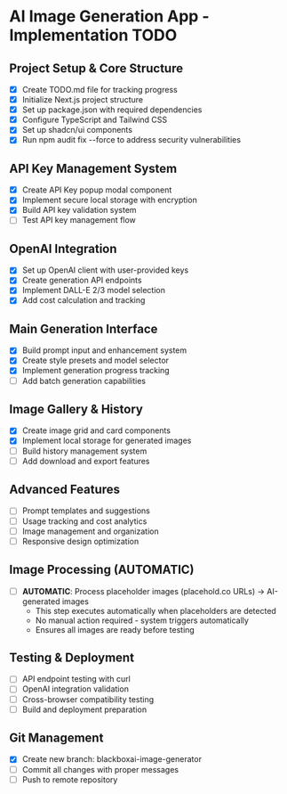# AI Image Generation App - Implementation TODO

## Project Setup & Core Structure
- [x] Create TODO.md file for tracking progress
- [x] Initialize Next.js project structure 
- [x] Set up package.json with required dependencies
- [x] Configure TypeScript and Tailwind CSS
- [x] Set up shadcn/ui components
- [x] Run npm audit fix --force to address security vulnerabilities

## API Key Management System
- [x] Create API Key popup modal component
- [x] Implement secure local storage with encryption
- [x] Build API key validation system
- [ ] Test API key management flow

## OpenAI Integration
- [x] Set up OpenAI client with user-provided keys
- [x] Create generation API endpoints
- [x] Implement DALL-E 2/3 model selection
- [x] Add cost calculation and tracking

## Main Generation Interface
- [x] Build prompt input and enhancement system
- [x] Create style presets and model selector
- [x] Implement generation progress tracking
- [ ] Add batch generation capabilities

## Image Gallery & History
- [x] Create image grid and card components
- [x] Implement local storage for generated images
- [ ] Build history management system
- [ ] Add download and export features

## Advanced Features
- [ ] Prompt templates and suggestions
- [ ] Usage tracking and cost analytics
- [ ] Image management and organization
- [ ] Responsive design optimization

## Image Processing (AUTOMATIC)
- [ ] **AUTOMATIC**: Process placeholder images (placehold.co URLs) → AI-generated images
  - This step executes automatically when placeholders are detected
  - No manual action required - system triggers automatically
  - Ensures all images are ready before testing

## Testing & Deployment
- [ ] API endpoint testing with curl
- [ ] OpenAI integration validation
- [ ] Cross-browser compatibility testing
- [ ] Build and deployment preparation

## Git Management
- [x] Create new branch: blackboxai-image-generator
- [ ] Commit all changes with proper messages
- [ ] Push to remote repository